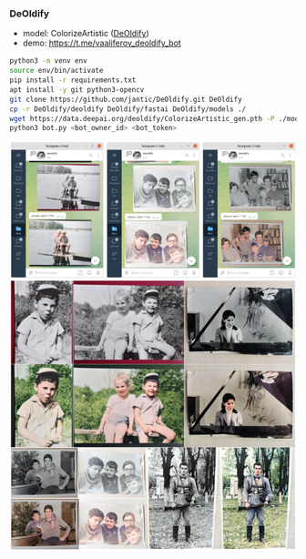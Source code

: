 ### DeOldify

* model: ColorizeArtistic ([DeOldify](https://github.com/jantic/DeOldify))
* demo: https://t.me/vaaliferov_deoldify_bot

```bash
python3 -m venv env
source env/bin/activate
pip install -r requirements.txt
apt install -y git python3-opencv
git clone https://github.com/jantic/DeOldify.git DeOldify
cp -r DeOldify/deoldify DeOldify/fastai DeOldify/models ./
wget https://data.deepai.org/deoldify/ColorizeArtistic_gen.pth -P ./models
python3 bot.py <bot_owner_id> <bot_token>
```

![Alt Text](pics/tg.png)
